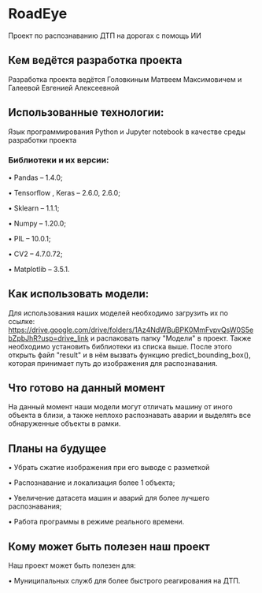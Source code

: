 # RoadEye
Проект по распознаванию ДТП на дорогах с помощь ИИ

## Кем ведётся разработка проекта
Разработка проекта ведётся Головкиным Матвеем Максимовичем и Галеевой Евгенией Алексеевной

## Использованные технологии:

Язык программирования Python и Jupyter notebook в качестве среды разработки проекта

### Библиотеки и их версии:
 •	Pandas – 1.4.0;
 
 •	Tensorflow , Keras  – 2.6.0, 2.6.0;

 •	Sklearn – 1.1.1;

 •	Numpy – 1.20.0;

 •	PIL – 10.0.1;

 •	CV2 – 4.7.0.72;
 
 •	Matplotlib – 3.5.1.

## Как использовать модели:

Для использования наших моделей необходимо загрузить их по ссылке: https://drive.google.com/drive/folders/1Az4NdWBuBPK0MmFvpvQsW0S5ebZpbJhR?usp=drive_link и распаковать папку "Модели" в проект. Также необходимо установить библиотеки из списка выше. После этого открыть файл "result" и в нём вызвать функцию predict_bounding_box(), которая принимает путь до изображения для распознавания.

## Что готово на данный момент

На данный момент наши модели могут отличать машину от иного объекта в близи, а также неплохо распознавать аварии и выделять все обнаруженные объекты в рамки.

## Планы на будущее

• Убрать сжатие изображения при его выводе с разметкой 

• Распознавание и локализация более 1 объекта;

• Увеличение датасета машин и аварий для более лучшего распознавания;

• Работа программы в режиме реального времени.

## Кому может быть полезен наш проект

Наш проект может быть полезен для:
 
 • Муниципальных служб для более быстрого реагирования на ДТП.

 

